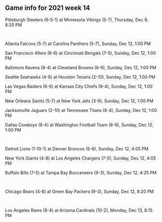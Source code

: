 ## Game info for 2021 week 14
Pittsburgh Steelers (6-5-1) at Minnesota Vikings (5-7), Thursday, Dec 9, 8:20 PM


<br/>

Atlanta Falcons (5-7) at Carolina Panthers (5-7), Sunday, Dec 12, 1:00 PM

San Francisco 49ers (6-6) at Cincinnati Bengals (7-5), Sunday, Dec 12, 1:00 PM

Baltimore Ravens (8-4) at Cleveland Browns (6-6), Sunday, Dec 12, 1:00 PM

Seattle Seahawks (4-8) at Houston Texans (2-10), Sunday, Dec 12, 1:00 PM

Las Vegas Raiders (6-6) at Kansas City Chiefs (8-4), Sunday, Dec 12, 1:00 PM

New Orleans Saints (5-7) at New York Jets (3-9), Sunday, Dec 12, 1:00 PM

Jacksonville Jaguars (2-10) at Tennessee Titans (8-4), Sunday, Dec 12, 1:00 PM

Dallas Cowboys (8-4) at Washington Football Team (6-6), Sunday, Dec 12, 1:00 PM


<br/>

Detroit Lions (1-10-1) at Denver Broncos (6-6), Sunday, Dec 12, 4:05 PM

New York Giants (4-8) at Los Angeles Chargers (7-5), Sunday, Dec 12, 4:05 PM

Buffalo Bills (7-5) at Tampa Bay Buccaneers (9-3), Sunday, Dec 12, 4:25 PM


<br/>

Chicago Bears (4-8) at Green Bay Packers (9-3), Sunday, Dec 12, 8:20 PM


<br/>

Los Angeles Rams (8-4) at Arizona Cardinals (10-2), Monday, Dec 13, 8:15 PM

